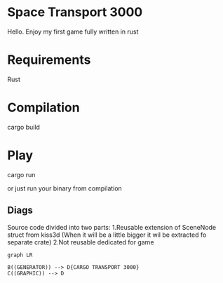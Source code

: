 # Space Transport 3000

Hello. Enjoy my first game fully written in rust

# Requirements
Rust

# Compilation

cargo build

# Play

cargo run

or just run your binary from compilation



## Diags

Source code divided into two parts:
1.Reusable extension of SceneNode struct from kiss3d
	(When it will be a little bigger it wil be extracted fo separate crate)
2.Not reusable dedicated for game


```mermaid
graph LR

B((GENERATOR)) --> D{CARGO TRANSPORT 3000}
C((GRAPHIC)) --> D
```